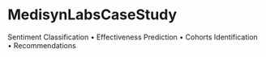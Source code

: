 # MedisynLabsCaseStudy
Sentiment Classification • Effectiveness Prediction • Cohorts Identification • Recommendations 

